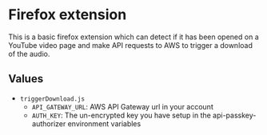 # Firefox extension
This is a basic firefox extension which can detect if it has been opened on a YouTube video page and make API requests to AWS to trigger a download of the audio.

## Values
- `triggerDownload.js`
  - `API_GATEWAY_URL`: AWS API Gateway url in your account
  - `AUTH_KEY`: The un-encrypted key you have setup in the api-passkey-authorizer environment variables